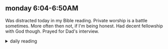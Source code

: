 ## monday 6:04-6:50AM

Was distracted today in my Bible reading. Private worship is a battle sometimes. More often then not, if I'm being honest. Had decent fellowship with God though. Prayed for Dad's interview.

<details markdown="1">
<summary>daily reading</summary>

| {{ page.date | date: "%B %-d, %Y" }} |
| :-------------: |
| [2 Chron. 8; 3 John 1; Hab. 3; Luke 22]({% link _Bible/Bible-year-1.md %}) |
| [WCF Chapter 15]({% link _wcf/wcf-month-1.md %}) |
| [The Apostles' Creed](https://threeforms.org/the-apostles-creed/) |

</details>